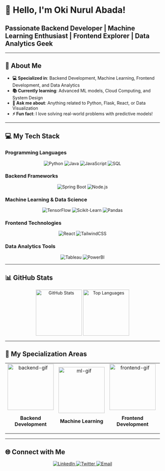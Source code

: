 # 👋 Hello, I'm **Oki Nurul Abada**!

## Passionate Backend Developer | Machine Learning Enthusiast | Frontend Explorer | Data Analytics Geek

---

## 🌟 About Me
- **💻 Specialized in**: Backend Development, Machine Learning, Frontend Development, and Data Analytics
- **📚 Currently learning**: Advanced ML models, Cloud Computing, and System Design
- **💬 Ask me about**: Anything related to Python, Flask, React, or Data Visualization
- **⚡ Fun fact**: I love solving real-world problems with predictive models!

---

## 💻 My Tech Stack

### **Programming Languages**
<div align="center">
  <img src="https://img.shields.io/badge/-Python-333?logo=python&logoColor=yellow&style=for-the-badge" alt="Python" />
  <img src="https://img.shields.io/badge/-Java-333?logo=java&logoColor=red&style=for-the-badge" alt="Java" />
  <img src="https://img.shields.io/badge/-JavaScript-333?logo=javascript&logoColor=yellow&style=for-the-badge" alt="JavaScript" />
  <img src="https://img.shields.io/badge/-SQL-333?logo=mysql&logoColor=blue&style=for-the-badge" alt="SQL" />
</div>

### **Backend Frameworks**
<div align="center">
  <img src="https://img.shields.io/badge/-SpringBoot-333?logo=springboot&logoColor=6DB33F&style=for-the-badge" alt="Spring Boot" />
  <img src="https://img.shields.io/badge/-Node.js-333?logo=node.js&logoColor=green&style=for-the-badge" alt="Node.js" />
</div>

### **Machine Learning & Data Science**
<div align="center">
  <img src="https://img.shields.io/badge/-TensorFlow-333?logo=tensorflow&logoColor=orange&style=for-the-badge" alt="TensorFlow" />
  <img src="https://img.shields.io/badge/-Scikit--Learn-333?logo=scikitlearn&logoColor=blue&style=for-the-badge" alt="Scikit-Learn" />
  <img src="https://img.shields.io/badge/-Pandas-333?logo=pandas&logoColor=white&style=for-the-badge" alt="Pandas" />
</div>

### **Frontend Technologies**
<div align="center">
  <img src="https://img.shields.io/badge/-React-333?logo=react&logoColor=61DAFB&style=for-the-badge" alt="React" />
  <img src="https://img.shields.io/badge/-TailwindCSS-333?logo=tailwindcss&logoColor=06B6D4&style=for-the-badge" alt="TailwindCSS" />
</div>

### **Data Analytics Tools**
<div align="center">
  <img src="https://img.shields.io/badge/-Tableau-333?logo=tableau&logoColor=orange&style=for-the-badge" alt="Tableau" />
  <img src="https://img.shields.io/badge/-PowerBI-333?logo=powerbi&logoColor=yellow&style=for-the-badge" alt="PowerBI" />
</div>

---

## 📊 GitHub Stats
<div align="center">
  <img src="https://github-readme-stats.vercel.app/api?username=onuda22&show_icons=true&theme=radical" alt="GitHub Stats" height="150px" />
  <img src="https://github-readme-stats.vercel.app/api/top-langs/?username=onuda22&layout=compact&theme=radical" alt="Top Languages" height="150px" />
</div>

---

## 🎯 My Specialization Areas

<div align="center">
  <table>
    <tr>
      <td align="center">
        <img src="https://media.giphy.com/media/qgQUggAC3Pfv687qPC/giphy.gif" alt="backend-gif" width="150px" />
        <p><strong>Backend Development</strong></p>
      </td>
      <td align="center">
        <img src="https://media.giphy.com/media/2IudUHdI075HL02Pkk/giphy.gif" alt="ml-gif" width="150px" />
        <p><strong>Machine Learning</strong></p>
      </td>
      <td align="center">
        <img src="https://media.giphy.com/media/SWoSkN6DxTszqIKEqv/giphy.gif" alt="frontend-gif" width="150px" />
        <p><strong>Frontend Development</strong></p>
      </td>
      <td align="center">
        <img src="https://media.giphy.com/media/xT9IgzoKnwFNmISR8I/giphy.gif" alt="data-gif" width="150px" />
        <p><strong>Data Analytics</strong></p>
      </td>
      <td align="center">
        <img src="https://media.giphy.com/media/j0e0pTmPUI3j8AqNuA/giphy.gif" alt="technical-writing-gif" width="150px" />
        <p><strong>Technical Writing</strong></p>
      </td>
    </tr>
  </table>
</div>

---

## 🌐 Connect with Me
<div align="center">
  <a href="https://www.linkedin.com/in/oki-nurul-abada-2b0690233/" target="_blank">
    <img src="https://img.shields.io/badge/LinkedIn-0077B5?style=for-the-badge&logo=linkedin&logoColor=white" alt="LinkedIn" />
  </a>
  <a href="https://x.com/OkiMisbahudin" target="_blank">
    <img src="https://img.shields.io/badge/Twitter-1DA1F2?style=for-the-badge&logo=twitter&logoColor=white" alt="Twitter" />
  </a>
  <a href="mailto:okinabada@gmail.com">
    <img src="https://img.shields.io/badge/Email-D14836?style=for-the-badge&logo=gmail&logoColor=white" alt="Email" />
  </a>
</div>
